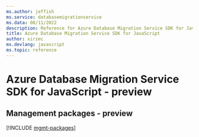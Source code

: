 ```yaml
---
ms.author: jeffish
ms.service: databasemigrationservice
ms.data: 08/11/2022
description: Reference for Azure Database Migration Service SDK for JavaScript
title: Azure Database Migration Service SDK for JavaScript
author: xirzec
ms.devlang: javascript
ms.topic: reference
---
```

# Azure Database Migration Service SDK for JavaScript - preview

## Management packages - preview
[!INCLUDE [mgmt-packages](database-migration-service-mgmt-index.md)]